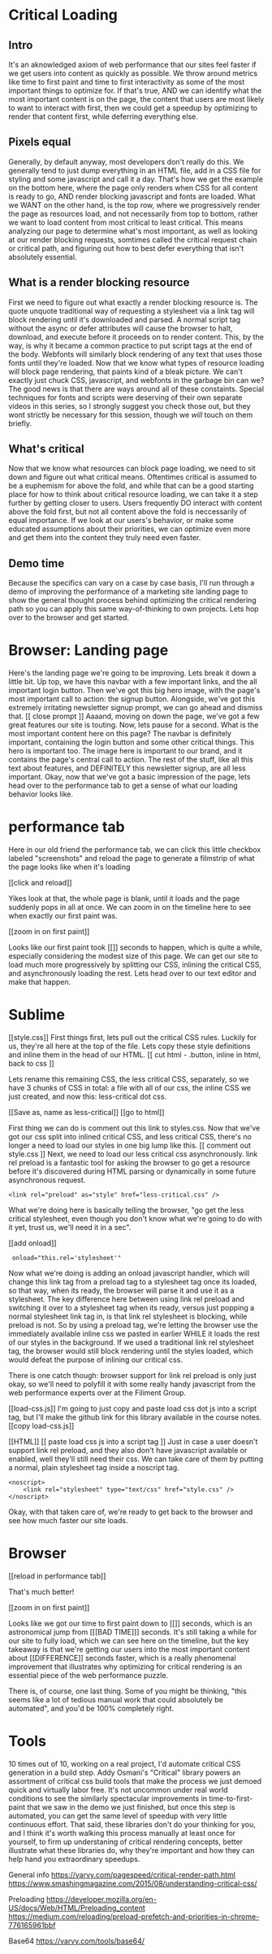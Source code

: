# Critical Loading

## Intro
It's an aknowledged axiom of web performance that our sites feel faster if we get users into content as quickly as possible.  We throw around metrics like time to first paint and time to first interactivity as some of the most important things to optimize for.  If that's true, AND we can identify what the most important content is on the page, the content that users are most likely to want to interact with first, then we could get a speedup by optimizing to render that content first, while deferring everything else.

## Pixels equal
Generally, by default anyway, most developers don't really do this.  We generally tend to just dump everything in an HTML file, add in a CSS file for styling and some javascript and call it a day.  That's how we get the example on the bottom here, where the page only renders when CSS for all content is ready to go, AND render blocking javascript and fonts are loaded.  What we WANT on the other hand, is the top row, where we progressively render the page as resources load, and not necessarily from top to bottom, rather we want to load content from most critical to least critical.  This means analyzing our page to determine what's most important, as well as looking at our render blocking requests, somtimes called the critical request chain or critical path, and figuring out how to best defer everything that isn't absolutely essential.

## What is a render blocking resource
First we need to figure out what exactly a render blocking resource is.  The quote unquote traditional way of requesting a stylesheet via a link tag will block rendering until it's downloaded and parsed.  A normal script tag without the async or defer attributes will cause the browser to halt, download, and execute before it proceeds on to render content. This, by the way, is why it became a common practice to put script tags at the end of the body.  Webfonts will similarly block rendering of any text that uses those fonts until they're loaded.  Now that we know what types of resource loading will block page rendering, that paints kind of a bleak picture.  We can't exactly just chuck CSS, javascript, and webfonts in the garbage bin can we?  The good news is that there are ways around all of these constaints.  Special techniques for fonts and scripts were deserving of their own separate videos in this series, so I strongly suggest you check those out, but they wont strictly be necessary for this session, though we *will* touch on them briefly.

## What's critical
Now that we know what resources can block page loading, we need to sit down and figure out what critical means.  Oftentimes critical is assumed to be a euphemism for above the fold, and while that can be a good starting place for how to think about critical resource loading, we can take it a step further by getting closer to users.  Users frequently DO interact with content above the fold first, but not all content above the fold is neccessarily of equal importance.  If we look at our users's behavior, or make some educated assumptions about their priorities, we can optimize even more and get them into the content they truly need even faster.

## Demo time
Because the specifics can vary on a case by case basis, I'll run through a demo of improving the performance of a marketing site landing page to show the general thought process behind optimizing the critical rendering path so you can apply this same way-of-thinking to own projects.  Lets hop over to the browser and get started.

# Browser: Landing page
Here's the landing page we're going to be improving.  Lets break it down a little bit.  Up top, we have this navbar with a few important links, and the all important login button.  Then we've got this big hero image, with the page's most important call to action: the signup button.  Alongside, we've got this extremely irritating newsletter signup prompt, we can go ahead and dismiss that.
[[
    close prompt
]]
Aaaand, moving on down the page, we've got a few great features our site is touting.  Now, lets pause for a second.  What is the most important content here on this page?  The navbar is definitely important, containing the login button and some other critical things.  This hero is important too.  The image here is important to our brand, and it contains the page's central call to action.  The rest of the stuff, like all this text about features, and DEFINITELY this newsletter signup, are all less important.  Okay, now that we've got a basic impression of the page, lets head over to the performance tab to get a sense of what our loading behavior looks like.

# performance tab
Here in our old friend the performance tab, we can click this little checkbox labeled "screenshots" and reload the page to generate a filmstrip of what the page looks like when it's loading

[[click and reload]]

Yikes look at that, the whole page is blank, until it loads and the page suddenly pops in all at once.  We can zoom in on the timeline here to see when exactly our first paint was.

[[zoom in on first paint]]

Looks like our first paint took [[]] seconds to happen, which is quite a while, especially considering the modest size of this page.  We can get our site to load much more progressively by splitting our CSS, inlining the critical CSS, and asynchronously loading the rest.  Lets head over to our text editor and make that happen.

# Sublime
[[style.css]]
First things first, lets pull out the critical CSS rules.  Luckily for us, they're all here at the top of the file.  Lets copy these style definitions and inline them in the head of our HTML.
[[
    cut html - .button, inline in html, back to css
]]

Lets rename this remaining CSS, the less critical CSS, separately, so we have 3 chunks of CSS in total: a file with all of our css, the inline CSS we just created, and now this: less-critical dot css.

[[Save as, name as less-critical]]
[[go to html]]

First thing we can do is comment out this link to styles.css. Now that we've got our css split into inlined critical CSS, and less critical CSS, there's no longer a need to load our styles in one big lump like this.
[[
    comment out style.css
]]
Next, we need to load our less critical css asynchronously.  link rel preload is a fantastic tool for asking the browser to go get a resource before it's discovered during HTML parsing or dynamically in some future asynchronous request.

```
<link rel="preload" as="style" href="less-critical.css" />
```

What we're doing here is basically telling the browser, "go get the less critical stylesheet, even though you don't know what we're going to do with it yet, trust us, we'll need it in a sec".

[[add onload]]
```
 onload="this.rel='stylesheet'"
```

Now what we're doing is adding an onload javascript handler, which will change this link tag from a preload tag to a stylesheet tag once its loaded, so that way, when its ready, the browser will parse it and use it as a stylesheet.  The key difference here between using link rel preload and switching it over to a stylesheet tag when its ready, versus just popping a normal stylesheet link tag in, is that link rel stylesheet is blocking, while preload is not.  So by using a preload tag, we're letting the browser use the immediately available inline css we pasted in earlier WHILE it loads the rest of our styles in the background.  If we used a traditional link rel stylesheet tag, the browser would still block rendering until the styles loaded, which would defeat the purpose of inlining our critical css.

There is one catch though: browser support for link rel preload is only just okay, so we'll need to polyfill it with some really handy javascript from the web performance experts over at the Filiment Group.

[[load-css.js]]
I'm going to just copy and paste load css dot js into a script tag, but I'll make the github link for this library available in the course notes.
[[copy load-css.js]]

[[HTML]]
[[
    paste load css js into a script tag
]]
Just in case a user doesn't support link rel preload, and they also don't have javascript available or enabled, well they'll still need their css.  We can take care of them by putting a normal, plain stylesheet tag inside a noscript tag.

```
<noscript>
    <link rel="stylesheet" type="text/css" href="style.css" />
</noscript>
```

Okay, with that taken care of, we're ready to get back to the browser and see how much faster our site loads.

# Browser
[[reload in performance tab]]

That's much better!

[[zoom in on first paint]]

Looks like we got our time to first paint down to [[]] seconds, which is an astronomical jump from [[[BAD TIME]]] seconds.  It's still taking a while for our site to fully load, which we can see here on the timeline, but the key takeaway is that we're getting our users into the most important content about [[DIFFERENCE]] seconds faster, which is a really phenomenal improvement that illustrates why optimizing for critical rendering is an essential piece of the web performance puzzle.

There is, of course, one last thing.  Some of you might be thinking, "this seems like a lot of tedious manual work that could absolutely be automated", and you'd be 100% completely right.

# Tools
10 times out of 10, working on a real project, I'd automate critical CSS generation in a build step.  Addy Osmani's "Critical" library powers an assortment of critical css build tools that make the process we just demoed quick and virtually labor free.  It's not uncommon under real world conditions to see the similarly spectacular improvements in time-to-first-paint that we saw in the demo we just finished, but once this step is automated, you can get the same level of speedup with very little continuous effort.  That said, these libraries don't do your thinking for you, and I think it's worth walking this process manually at least once for yourself, to firm up understaning of critical rendering concepts, better illustrate what these libraries do, why they're important and how they can help hand you extraordinary speedups.


General info
https://varvy.com/pagespeed/critical-render-path.html
https://www.smashingmagazine.com/2015/08/understanding-critical-css/

Preloading
https://developer.mozilla.org/en-US/docs/Web/HTML/Preloading_content
https://medium.com/reloading/preload-prefetch-and-priorities-in-chrome-776165961bbf

Base64
https://varvy.com/tools/base64/